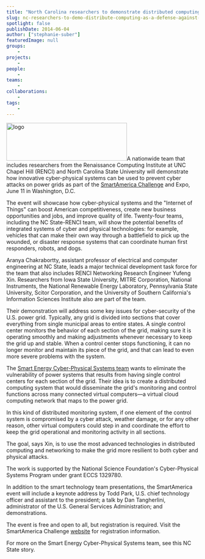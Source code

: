 ```yaml
---
title: "North Carolina researchers to demonstrate distributed computing as a defense against power grid cyber attacks"
slug: nc-researchers-to-demo-distribute-computing-as-a-defense-against-cyber-attacks
spotlight: false
publishDate: 2014-06-04
author: ["stephanie-suber"]
featuredImage: null
groups:
    - 
projects:
    - 
people:
    - 
teams: 
    - 
collaborations:
    - 
tags:
    - 
---
```

<img class="alignleft size-full wp-image-13381" src="https://www.renci.org/wp-content/uploads/2014/06/logo.png" alt="logo" width="316" height="99" />A nationwide team that includes researchers from the Renaissance Computing Institute at UNC Chapel Hill (RENCI) and North Carolina State University will demonstrate how innovative cyber-physical systems can be used to prevent cyber attacks on power grids as part of the <a href="http://smartamerica.org/expo/" target="_blank">SmartAmerica Challenge</a> and Expo, June 11 in Washington, D.C.  

The event will showcase how cyber-physical systems and the "Internet of Things" can boost American competitiveness, create new business opportunities and jobs, and improve quality of life. Twenty-four teams, including the NC State-RENCI team, will show the potential benefits of integrated systems of cyber and physical technologies: for example, vehicles that can make their own way through a battlefield to pick up the wounded, or disaster response systems that can coordinate human first responders, robots, and dogs.



Aranya Chakrabortty, assistant professor of electrical and computer engineering at NC State, leads a major technical development task force for the team that also includes RENCI Networking Research Engineer Yufeng Xin. Researchers from Iowa State University, MITRE Corporation, National Instruments, the National Renewable Energy Laboratory, Pennsylvania State University, Scitor Corporation, and the University of Southern California's Information Sciences Institute also are part of the team.

Their demonstration will address some key issues for cyber-security of the U.S. power grid. Typically, any grid is divided into sections that cover everything from single municipal areas to entire states. A single control center monitors the behavior of each section of the grid, making sure it is operating smoothly and making adjustments whenever necessary to keep the grid up and stable. When a control center stops functioning, it can no longer monitor and maintain its piece of the grid, and that can lead to even more severe problems with the system.

The <a href="http://smartamerica.org/teams/smart-energy-cps/" target="_blank">Smart Energy Cyber-Physical Systems team</a> wants to eliminate the vulnerability of power systems that results from having single control centers for each section of the grid. Their idea is to create a distributed computing system that would disseminate the grid's monitoring and control functions across many connected virtual computers—a virtual cloud computing network that maps to the power grid.

In this kind of distributed monitoring system, if one element of the control system is compromised by a cyber attack, weather damage, or for any other reason, other virtual computers could step in and coordinate the effort to keep the grid operational and monitoring activity in all sections.

The goal, says Xin, is to use the most advanced technologies in distributed computing and networking to make the grid more resilient to both cyber and physical attacks.

The work is supported by the National Science Foundation's Cyber-Physical Systems Program under grant ECCS 1329780.

In addition to the smart technology team presentations, the SmartAmerica event will include a keynote address by Todd Park, U.S. chief technology officer and assistant to the president; a talk by Dan Tangherlini, administrator of the U.S. General Services Administration; and demonstrations.

The event is free and open to all, but registration is required. Visit the SmartAmerica Challenge <a href="http://smartamerica.org/expo/" target="_blank">website</a> for registration information.

For more on the Smart Energy Cyber-Physical Systems team, see this NC State story.
